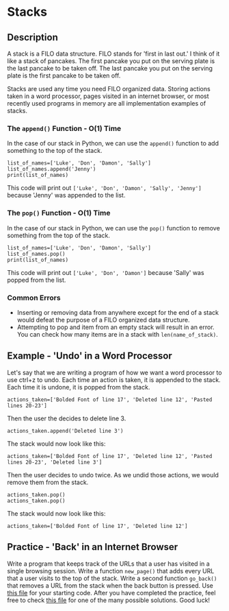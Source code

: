 # Stacks

## Description
A stack is a FILO data structure. FILO stands for 'first in last out.' I think of it like a stack of pancakes. The first pancake you put on the serving plate is the last pancake to be taken off. The last pancake you put on the serving plate is the first pancake to be taken off.

Stacks are used any time you need FILO organized data. Storing actions taken in a word processor, pages visited in an internet browser, or most recently used programs in memory are all implementation examples of stacks.

### The `append()` Function - O(1) Time

In the case of our stack in Python, we can use the `append()` function to add something to the top of the stack.

```
list_of_names=['Luke', 'Don', 'Damon', 'Sally']
list_of_names.append('Jenny')
print(list_of_names)
```

This code will print out `['Luke', 'Don', 'Damon', 'Sally', 'Jenny']` because 'Jenny' was appended to the list.

### The `pop()` Function - O(1) Time

In the case of our stack in Python, we can use the `pop()` function to remove something from the top of the stack.

```
list_of_names=['Luke', 'Don', 'Damon', 'Sally']
list_of_names.pop()
print(list_of_names)
```

This code will print out `['Luke', 'Don', 'Damon']` because 'Sally' was popped from the list.

### Common Errors

- Inserting or removing data from anywhere except for the end of a stack would defeat the purpose of a FILO organized data structure.
- Attempting to pop and item from an empty stack will result in an error. You can check how many items are in a stack with `len(name_of_stack)`.

## Example - 'Undo' in a Word Processor
Let's say that we are writing a program of how we want a word processor to use ctrl+z to undo. Each time an action is taken, it is appended to the stack. Each time it is undone, it is popped from the stack.
```
actions_taken=['Bolded Font of line 17', 'Deleted line 12', 'Pasted lines 20-23']
```

Then the user the decides to delete line 3.
```
actions_taken.append('Deleted line 3')
```

The stack would now look like this:
```
actions_taken=['Bolded Font of line 17', 'Deleted line 12', 'Pasted lines 20-23', 'Deleted line 3']
```

Then the user decides to undo twice. As we undid those actions, we would remove them from the stack.
```
actions_taken.pop()
actions_taken.pop()
```

The stack would now look like this:
```
actions_taken=['Bolded Font of line 17', 'Deleted line 12']
```

## Practice - 'Back' in an Internet Browser
Write a program that keeps track of the URLs that a user has visited in a single browsing session. Write a function `new_page()` that adds every URL that a user visits to the top of the stack. Write a second function `go_back()` that removes a URL from the stack when the back button is pressed. Use [this file](practice-files/stack-practice.py) for your starting code. After you have completed the practice, feel free to check [this file](practice-files/stack-solution.py) for one of the many possible solutions. Good luck!
